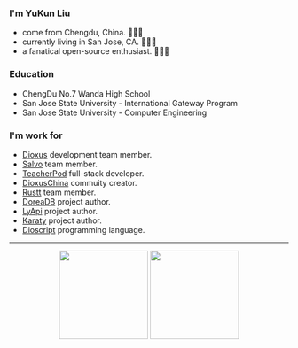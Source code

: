 <!-- ![image](https://github.com/halfrost/halfrost/blob/master/icons/header_.png) -->
<!-- 
<p align="center">
<img src="https://readme-typing-svg.herokuapp.com?size=18&duration=6000&lines=Rust+%7C+Python+%7C+PHP+%7C+Go+Developer"></img>
</p> -->

### I'm YuKun Liu

* come from Chengdu, China. 🌱🌱🌱
* currently living in San Jose, CA. 🔰🔰🔰
* a fanatical open-source enthusiast. 🚀🚀🚀
 
### Education

* ChengDu No.7 Wanda High School
* San Jose State University - International Gateway Program
* San Jose State University - Computer Engineering

### I'm work for

* [Dioxus](https://dioxuslabs.com) development team member.
* [Salvo](https://salvo.rs) team member.
* [TeacherPod](https://github.com/commune-org/teacher-pod) full-stack developer.
* [DioxusChina](http://www.dioxus.cn) commuity creator.
* [Rustt](https://rustt.org) team member.
* [DoreaDB](https://dorea.mrxzx.info) project author.
* [LyApi](https://gitee.com/mrxzx/LyApi) project author.
* [Karaty](https://karaty.mrxzx.info) project author.
* [Dioscript](https://github.com/mrxiaozhuox/dioscript) programming language.

---

<p align="center">
  <img height="160" src="https://github-readme-stats.vercel.app/api/top-langs/?username=mrxiaozhuox&theme=react&hide=html,css,dockerfile,shell,ejs,stylus&count_private=true&show_icons=true&hide_border=true&layout=compact"/>
  
  <img height="160" src="https://github-readme-stats.vercel.app/api?username=mrxiaozhuox&count_private=true&show_icons=true&theme=react&include_all_commits=true&hide_border=true"/>
</p>
